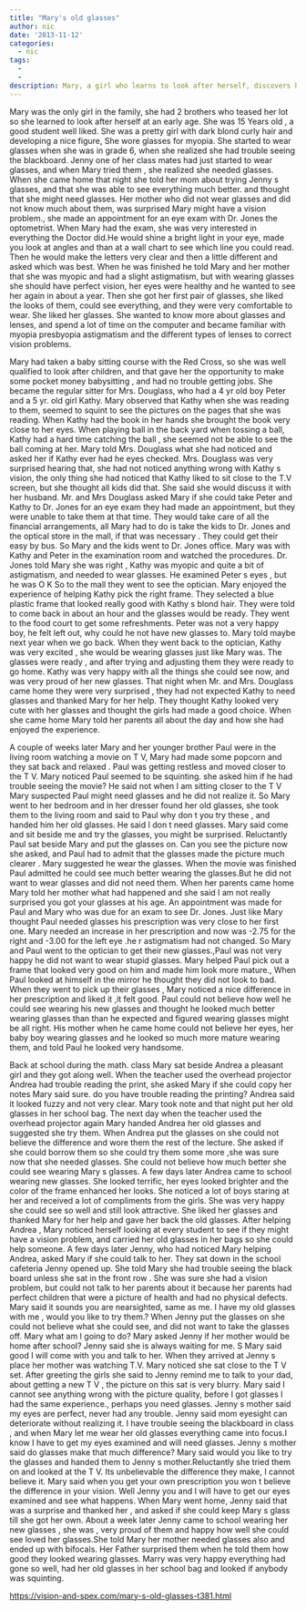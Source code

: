 ```yaml
---
title: "Mary's old glasses"
author: nic
date: '2013-11-12'
categories:
  - nic
tags:
  - 
  - 
description: Mary, a girl who learns to look after herself, discovers her own vision problem and helps a friend.
---
```

Mary was the only girl in the family, she had 2 brothers who teased her  lot so  she learned to look after herself at an early age.
She was 15 Years old , a good student well liked. She was a pretty girl with dark blond curly hair and developing a nice figure, She wore glasses for myopia. She started to wear glasses  when she was in grade 6, when she realized she had trouble seeing the blackboard.
Jenny one of her class mates had just started to wear glasses, and when Mary tried them , she realized she needed glasses.
 When she came home that night she told her mom about trying Jenny s glasses, and that she was able to see everything much better.
and thought that she might need glasses.
Her mother who did not wear glasses and did not know much about them, was surprised Mary might have a vision problem., she made 
an appointment for an eye exam with Dr. Jones the optometrist.
When Mary had the exam, she was very interested in everything the Doctor did.He would shine a bright light in your eye, made you look at angles and than at a wall chart to see which line you could read. Then he would make the letters very clear  and then a little different and asked which was best.
When he was finished he told Mary and her mother that she was myopic and had a slight astigmatism, but with wearing glasses she 
should have perfect vision, her eyes were healthy and he wanted to see her again in about a year.
Then she got her first pair of glasses, she liked the looks of them, could see everything, and they were very comfortable to wear.
She liked her glasses.
She wanted to know more about glasses and lenses, and spend a lot of time on the computer and became familiar with myopia
presbyopia astigmatism and the different types of lenses to correct vision problems.

Mary had taken a baby sitting course with the Red Cross, so she was well qualified to look after children, and that gave her the opportunity to make some pocket money babysitting , and had no trouble getting jobs.
She became the regular sitter for Mrs. Douglass, who had a 4 yr old boy Peter and a 5 yr. old girl Kathy.
Mary observed that Kathy when she was reading to them, seemed to squint to see the pictures on the pages that she was reading.
When Kathy had the book in her hands she brought the book very close to her eyes.
When playing ball in the back yard when tossing a ball, Kathy had a hard time catching the ball , she seemed not be able to see
the ball coming at her.
Mary told Mrs. Douglass what she had noticed and asked her if Kathy ever had he eyes checked.
Mrs. Douglass was very surprised hearing that, she had not noticed anything wrong with Kathy s vision, the only thing she had noticed that Kathy liked to sit close to the T.V screen, but she thought all kids did that.
She said she would discuss it with her husband.
Mr. and Mrs Douglass asked Mary if she could take Peter and Kathy to Dr. Jones for an eye exam they had made an appointment,
but they were unable to take them at that time. They would take care of all the financial arrangements, all Mary had to do is take the kids to Dr. Jones and the optical store in the mall, if that was necessary . They could get their easy by bus.
So Mary and the kids went to Dr. Jones office.  Mary was with Kathy and Peter in the examination room and watched the procedures.
Dr. Jones told Mary she was right , Kathy was myopic and quite a bit of astigmatism, and needed to wear glasses.
He examined Peter s eyes , but he was O K
So to the mall they went to see the optician. Mary enjoyed the experience of helping Kathy pick the right frame. They selected a 
blue plastic frame that looked really good with Kathy s blond hair. They were told to come back in about an hour and the glasses would be ready.
They went to the food court to get some refreshments.  Peter was not a very happy boy, he felt left out, why could he not have new glasses to. Mary told maybe next year when we go back.
When they went back to the optician, Kathy was very excited , she would be wearing glasses just like Mary was.
The glasses were ready , and after trying and adjusting them they were ready to go home.
Kathy was very happy with all the things she could see now, and was very proud of her new glasses.
That night when  Mr. and Mrs. Douglass came home they were very surprised , they had not expected Kathy to need glasses and thanked Mary for her help. They thought Kathy looked very cute with her glasses and thought the girls had made a good choice.
When she came home Mary told her parents all about the day and how she had enjoyed the experience.

A couple of weeks later Mary and her younger brother Paul were in the living room watching a movie on T V, Mary had made some popcorn and they sat back and relaxed . Paul was getting restless and moved closer to the T V.
Mary  noticed Paul seemed to be squinting. she asked him if he had trouble seeing the movie?  He said not when I am sitting closer to the T V
Mary suspected Paul might need glasses and he did not realize it.
So Mary went to her bedroom and in her dresser found her old glasses, she took them to the living room and said to Paul
why don t you try these , and handed him her old glasses. He said I don t need glasses.
Mary said come and sit beside me and try the glasses, you might be surprised.
Reluctantly Paul sat beside Mary and put the glasses on. Can you see the picture now she asked, and Paul had to admit that the glasses made the picture much clearer . Mary suggested he wear the glasses.
When the movie was finished Paul admitted he could see much better wearing the glasses.But he did not want to wear glasses and did not need them.
When her parents came home Mary told her mother what had happened and she said I am not really surprised you got your glasses at his age.
An appointment was made for Paul and Mary  who was due for an exam to see Dr. Jones.
Just like Mary thought Paul needed glasses his prescription was very close to her first one.
Mary needed an increase in her prescription and now was -2.75  for the right and -3.00 for the left eye .he
r astigmatism had not changed.
So Mary and Paul went to the optician to get their new glasses.,Paul was not very happy he did not want to wear stupid glasses.
Mary helped Paul pick out a frame that looked very good on him and made him look more mature., When Paul looked at himself in the mirror he thought they did not look to bad.
When they went to pick up their glasses , Mary noticed a nice difference in her prescription and liked it ,it felt good.
Paul could not believe how well he could see wearing his new glasses and thought he looked much better wearing glasses than 
than he expected and figured wearing glasses might be all right.
His mother when he came home could not believe her eyes, her baby boy wearing glasses and he looked so much more mature wearing them, and told Paul he looked very handsome.

Back at school during the math. class Mary sat beside Andrea a pleasant girl and they got along well.
When the teacher used the overhead projector Andrea had trouble reading the print, she asked Mary if she could copy her notes
Mary said sure. do you have trouble reading the printing? Andrea said it looked fuzzy and not very clear.
Mary took note and that night put her old glasses in her school bag. 
The next day when the teacher used the overhead projector again Mary handed Andrea her old glasses and suggested she try them. When Andrea put the glasses on she could not believe the difference and wore them the rest of the lecture.
She asked if she could borrow them so she could try them some more ,she was sure now that she needed glasses.
She could not believe how much better she could see wearing  Mary s glasses.
A few days later Andrea came to school wearing new glasses. She looked terrific, her eyes looked brighter and the color of the frame enhanced her looks. She noticed a lot of boys staring at her and received a lot of compliments from the girls.
She was very happy she could see so well and still look attractive. She liked her glasses and thanked Mary for her help and gave her back the old glasses.
After helping Andrea , Mary noticed herself looking at every student to see if they might have a vision problem, and carried her old glasses in her bags so she could help someone.
A few days later Jenny, who had noticed Mary helping Andrea, asked Mary if she could talk to her.
They sat down in the school cafeteria Jenny opened up.
She told Mary she had trouble seeing the black board unless she sat in the front row . She was sure she had a vision problem, but 
could not talk to her parents about it because her parents had perfect children that were a picture of health and had no physical 
defects.
Mary said it sounds you are nearsighted, same as me. I have my old glasses with me , would you like  to try them.?
When Jenny put the glasses on she could not believe what she could see, and did not want to take the glasses off.
Mary what am I going to do? Mary asked Jenny if her mother would be home after school? Jenny said she is always waiting for me. S
 Mary said good I will come with you and talk to her. 
When they arrived at Jenny s place her mother was watching T.V. Mary noticed she sat close to the T V set.
After greeting the girls she said to Jenny remind me to talk to your dad, about getting a new T V , the picture on this sat is very blurry.
Mary said I cannot see anything wrong with the picture quality, before I got glasses I had the same experience., perhaps you need glasses.
Jenny s mother said my eyes are perfect, never had any trouble. Jenny said mom eyesight can deteriorate without realizing it.
I have trouble seeing the blackboard in class , and when Mary let me wear her old glasses everything came into focus.I know I have to get my eyes examined and will need glasses.
Jenny s mother said do glasses make that much difference? Mary said would you like to try the glasses and handed them to Jenny s mother.Reluctantly she tried them on and looked at the T V. 
Its unbelievable the difference they make, I cannot believe it.
Mary said when you get your own prescription you won t  believe the difference in your vision.
Well Jenny you and I will have to get our eyes examined and see what happens.
When Mary went home, Jenny said that was a surprise and thanked her , and asked if she could keep Mary s glass till she got her own.
About a week later Jenny came to school wearing her new glasses , she was , very proud of them and happy how well she could 
see loved her glasses.She told Mary her mother needed glasses also and ended up with bifocals. Her Father surprised them  when he told them how good they looked wearing glasses.
Marry was very happy everything had gone so well, had her old glasses in her school bag and looked if anybody was squinting.

https://vision-and-spex.com/mary-s-old-glasses-t381.html